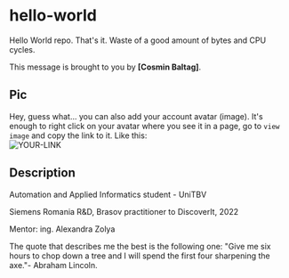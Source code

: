 # hello-world

Hello World repo. That's it. Waste of a good amount of bytes and CPU cycles.

This message is brought to you by **[Cosmin Baltag]**.

## Pic

Hey, guess what... you can also add your account avatar (image). It's enough to right click on your avatar where you see it in a page, go to `view image` and copy the link to it.
Like this:  
![YOUR-LINK](https://avatars.githubusercontent.com/u/74594620?s=400&u=ebff08fd934b7e28c2eba7b3e74f588b00230f60&v=4)

## Description

Automation and Applied Informatics student - UniTBV

Siemens Romania R&D, Brasov practitioner to DiscoverIt, 2022

Mentor: ing. Alexandra Zolya

The quote that describes me the best is the following one:
 "Give me six hours to chop down a tree and I will spend the first four sharpening the axe."- Abraham Lincoln.
